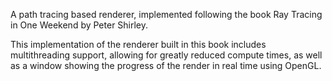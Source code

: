 A path tracing based renderer, implemented following the book Ray Tracing in One Weekend by Peter Shirley. 

This implementation of the renderer built in this book includes multithreading support, allowing for greatly reduced compute times, as well as a window showing the progress of the render in real time using OpenGL.
